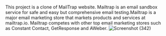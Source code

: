 #
This project is a clone of MailTrap  website. Mailtrap is an email sandbox service for safe and easy but comprehensive email testing.Mailtrap is a major email marketing store that markets products and services at mailtrap.io. Mailtrap competes with other top email marketing stores such as Constant Contact, GetResponse and AWeber. 
![Screenshot (342)](https://user-images.githubusercontent.com/101738635/208414578-68ec1978-8242-4fac-95df-032de6133460.png)

